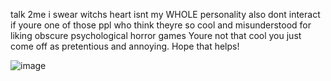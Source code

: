 talk 2me i swear witchs heart isnt my WHOLE personality
also dont interact if youre one of those ppl who think theyre so cool and misunderstood for liking obscure psychological horror games Youre not that cool you just come off as pretentious and annoying. Hope that helps!

![image](https://github.com/witchsheart/witchsheart/assets/128258442/944dd2af-6ab0-45c5-8ddb-31ad08851984)

